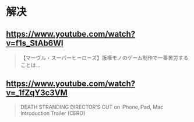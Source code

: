 # 解决

## https://www.youtube.com/watch?v=f1s_StAb6WI

> 【マーヴル・スーパーヒーローズ】版権モノのゲーム制作で一番苦労することは…

## https://www.youtube.com/watch?v=_1fZqY3c3VM

> DEATH STRANDING DIRECTOR’S CUT on iPhone,iPad, Mac Introduction Trailer (CERO) 
